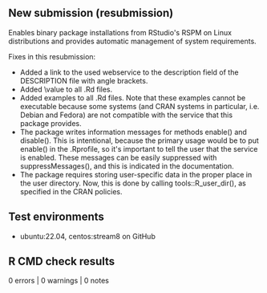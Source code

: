 ## New submission (resubmission)
Enables binary package installations from RStudio's RSPM on Linux distributions
and provides automatic management of system requirements.

Fixes in this resubmission:

- Added a link to the used webservice to the description field of the
  DESCRIPTION file with angle brackets.
- Added \value to all .Rd files.
- Added examples to all .Rd files. Note that these examples cannot be executable
  because some systems (and CRAN systems in particular, i.e. Debian and Fedora)
  are not compatible with the service that this package provides.
- The package writes information messages for methods enable() and disable().
  This is intentional, because the primary usage would be to put enable() in the
  .Rprofile, so it's important to tell the user that the service is enabled.
  These messages can be easily suppressed with suppressMessages(), and this is
  indicated in the documentation.
- The package requires storing user-specific data in the proper place in the
  user directory. Now, this is done by calling tools::R_user_dir(), as specified
  in the CRAN policies.

## Test environments
- ubuntu:22.04, centos:stream8 on GitHub

## R CMD check results
0 errors | 0 warnings | 0 notes
